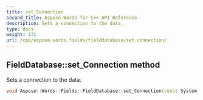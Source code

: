 ```yaml
---
title: set_Connection
second_title: Aspose.Words for C++ API Reference
description: Sets a connection to the data.
type: docs
weight: 131
url: /cpp/aspose.words.fields/fielddatabase/set_connection/
---
```

## FieldDatabase::set_Connection method


Sets a connection to the data.

```cpp
void Aspose::Words::Fields::FieldDatabase::set_Connection(const System::String &value)
```

